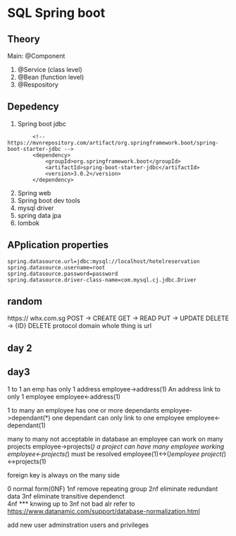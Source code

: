 # SQL Spring boot
## Theory
Main: @Component
1.  @Service (class level)
2.  @Bean (function level)
3.  @Respository
## Depedency
1. Spring boot jdbc
```
		<!-- https://mvnrepository.com/artifact/org.springframework.boot/spring-boot-starter-jdbc -->
    	<dependency>
        	<groupId>org.springframework.boot</groupId>
        	<artifactId>spring-boot-starter-jdbc</artifactId>
         	<version>3.0.2</version>
    	</dependency>
```
2.  Spring web
3.  Spring boot dev tools
4.  mysql driver
5.  spring data jpa
6.  lombok
## APplication properties
```
spring.datasource.url=jdbc:mysql://localhost/hotelreservation
spring.datasource.username=root
spring.datasource.password=password
spring.datasource.driver-class-name=com.mysql.cj.jdbc.Driver

```
## random
https:// whx.com.sg
POST        ->        CREATE
GET         ->        READ
PUT         ->        UPDATE
DELETE      ->        {ID} DELETE
protocol domain
whole thing is url

## day 2

## day3
1 to 1
an emp has only 1 address
employee->address(1)
An address link to only 1 employee
employee<-address(1)

1 to many
an employee has one or more dependants
employee->dependant(*)
one dependant can only link to one employee
employee<-dependant(1)

many to many not acceptable in database
an employee can work on many projects
employee->projects(*)
a project can have many employee working
employee<-projects(*)
must be resolved
employee(1)<->(*)employee project(*)<->projects(1)

foreign key is always on the many side

0 normal form(0NF) 
1nf         remove repeating group
2nf         eliminate redundant data
3nf         eliminate transitive dependenct            
4nf *** knwing up to 3nf not bad alr
refer to https://www.datanamic.com/support/database-normalization.html

add new user
adminstration
users and privileges
